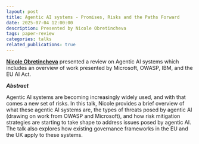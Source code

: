 ```yaml
---
layout: post
title: Agentic AI systems - Promises, Risks and the Paths Forward
date: 2025-07-04 12:00:00
description: Presented by Nicole Obretincheva
tags: paper-review
categories: talks
related_publications: true
---
```


**[Nicole Obretincheva](https://www.linkedin.com/in/nicole-obretincheva-b78619209/)** presented a review on Agentic AI systems which includes an overview of work presented by Microsoft, OWASP, IBM, and the EU AI Act.

**_Abstract_**

Agentic AI systems are becoming increasingly widely used, and with that comes a new set of risks. In this talk, Nicole provides a brief overview of what these agentic AI systems are, the types of threats posed by agentic AI (drawing on work from OWASP and Microsoft), and how risk mitigation strategies are starting to take shape to address issues posed by agentic AI. The talk also explores how existing governance frameworks in the EU and the UK apply to these systems.
